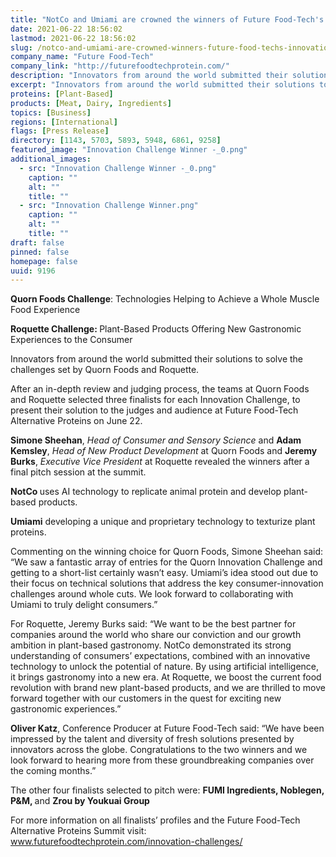 ```yaml
---
title: "NotCo and Umiami are crowned the winners of Future Food-Tech's Innovation Challenges with Quorn Foods and Roquette"
date: 2021-06-22 18:56:02
lastmod: 2021-06-22 18:56:02
slug: /notco-and-umiami-are-crowned-winners-future-food-techs-innovation-challenges-quorn-foods
company_name: "Future Food-Tech"
company_link: "http://futurefoodtechprotein.com/"
description: "Innovators from around the world submitted their solutions to solve the challenges set by Quorn Foods and Roquette."
excerpt: "Innovators from around the world submitted their solutions to solve the challenges set by Quorn Foods and Roquette."
proteins: [Plant-Based]
products: [Meat, Dairy, Ingredients]
topics: [Business]
regions: [International]
flags: [Press Release]
directory: [1143, 5703, 5893, 5948, 6861, 9258]
featured_image: "Innovation Challenge Winner -_0.png"
additional_images:
  - src: "Innovation Challenge Winner -_0.png"
    caption: ""
    alt: ""
    title: ""
  - src: "Innovation Challenge Winner.png"
    caption: ""
    alt: ""
    title: ""
draft: false
pinned: false
homepage: false
uuid: 9196
---
```

<p><strong>Quorn Foods Challenge</strong>: Technologies Helping to Achieve a Whole Muscle Food Experience</p>
<p><strong>Roquette Challenge: </strong>Plant-Based Products Offering New Gastronomic Experiences to the Consumer</p>
<p>Innovators from around the world submitted their solutions to solve the challenges set by Quorn Foods and Roquette.</p>
<p>After an in-depth review and judging process, the teams at Quorn Foods and Roquette selected three finalists for each Innovation Challenge, to present their solution to the judges and audience at Future Food-Tech Alternative Proteins on June 22.</p>
<p><strong>Simone Sheehan</strong>, <em>Head of Consumer and Sensory Science </em>and <strong>Adam Kemsley</strong>, <em>Head of New Product Development </em>at Quorn Foods and <strong>Jeremy Burks</strong>, <em>Executive Vice President</em> at Roquette revealed the winners after a final pitch session at the summit.</p>
<p><strong>NotCo </strong>uses AI technology to replicate animal protein and develop plant-based products.</p>
<p><strong>Umiami</strong> developing a unique and proprietary technology to texturize plant proteins. </p>
<p>Commenting on the winning choice for Quorn Foods, Simone Sheehan said: “We saw a fantastic array of entries for the Quorn Innovation Challenge and getting to a short-list certainly wasn’t easy. Umiami’s idea stood out due to their focus on technical solutions that address the key consumer-innovation challenges around whole cuts. We look forward to collaborating with Umiami to truly delight consumers.”</p>
<p>For Roquette, Jeremy Burks said: “We want to be the best partner for companies around the world who share our conviction and our growth ambition in plant-based gastronomy. NotCo demonstrated its strong understanding of consumers’ expectations, combined with an innovative technology to unlock the potential of nature. By using artificial intelligence, it brings gastronomy into a new era. At Roquette, we boost the current food revolution with brand new plant-based products, and we are thrilled to move forward together with our customers in the quest for exciting new gastronomic experiences.”</p>
<p><strong>Oliver Katz</strong>, Conference Producer at Future Food-Tech said: “We have been impressed by the talent and diversity of fresh solutions presented by innovators across the globe. Congratulations to the two winners and we look forward to hearing more from these groundbreaking companies over the coming months.”</p>
<p>The other four finalists selected to pitch were: <strong>FUMI Ingredients, Noblegen, P&M, </strong>and <strong>Zrou by Youkuai Group</strong></p>
<p>For more information on all finalists’ profiles and the Future Food-Tech Alternative Proteins Summit visit: <a href="http://www.futurefoodtechprotein.com/innovation-challenges/">www.futurefoodtechprotein.com/innovation-challenges/</a></p>
